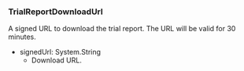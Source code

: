 ### TrialReportDownloadUrl
A signed URL to download the trial report. The URL will be valid for 30 minutes.

- signedUrl: System.String
  - Download URL.
